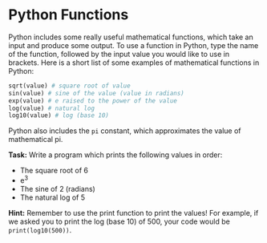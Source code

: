 # Python Functions

Python includes some really useful mathematical functions, which take an input and produce some output. To use a function in Python, type the name of the function, followed by the input value you would like to use in brackets. Here is a short list of some examples of mathematical functions in Python:

```python
sqrt(value) # square root of value
sin(value) # sine of the value (value in radians)
exp(value) # e raised to the power of the value
log(value) # natural log
log10(value) # log (base 10)
```

Python also includes the `pi` constant, which approximates the value of mathematical pi.

**Task:** Write a program which prints the following values in order:
* The square root of 6
* e<sup>3</sup>
* The sine of 2 (radians)
* The natural log of 5


**Hint:** Remember to use the print function to print the values! For example, if we asked you to print the log (base 10) of 500, your code would be `print(log10(500))`. 
